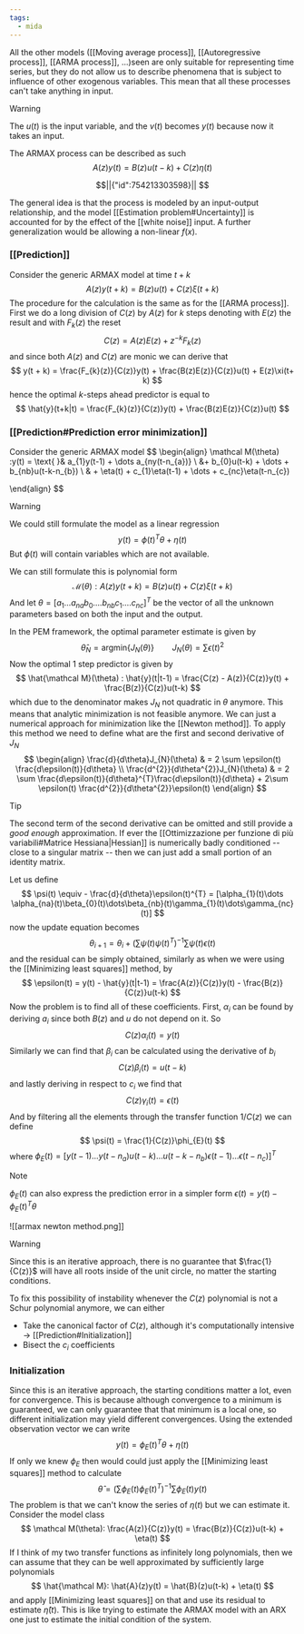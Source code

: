 ```yaml
---
tags:
  - mida
---
```

All the other models ([[Moving average process]], [[Autoregressive process]], [[ARMA process]], ...)seen are only suitable for representing time series, but they do not allow us to describe phenomena that is subject to influence of other exogenous variables. This mean that all these processes can't take anything in input. 

>[!warning]
>The $u(t)$ is the input variable, and the $v(t)$ becomes $y(t)$ because now it takes an input.

The ARMAX process can be described as such
$$
A(z)y(t) = B(z)u(t-k) + C(z)\eta(t)
$$

```math
||{"id":754213303598}||


```
The general idea is that the process is modeled by an input-output relationship, and the model [[Estimation problem#Uncertainty]] is accounted for by the effect of the [[white noise]] input. A further generalization would be allowing a non-linear $f(x)$.
### [[Prediction]]

Consider the generic ARMAX model at time $t+k$
$$
A(z)y(t+k) = B(z)u(t) + C(z)\xi(t + k)
$$
The procedure for the calculation is the same as for the [[ARMA process]]. First we do a long division of $C(z)$ by $A(z)$ for $k$ steps denoting with $E(z)$ the result and with $F_{k}(z)$ the reset
$$
C(z) = A(z)E(z) + z^{-k}F_{k}(z)
$$
and since both $A(z)$ and $C(z)$ are monic we can derive that
$$
y(t + k) = \frac{F_{k}(z)}{C(z)}y(t) + \frac{B(z)E(z)}{C(z)}u(t) + E(z)\xi(t+ k)
$$
hence the optimal $k$-steps ahead predictor is equal to
$$
\hat{y}(t+k|t) = \frac{F_{k}(z)}{C(z)}y(t) + \frac{B(z)E(z)}{C(z)}u(t)
$$
### [[Prediction#Prediction error minimization]]

Consider the generic ARMAX model
$$
\begin{align}
\mathcal  M(\theta) :y(t)  = \text{ }& a_{1}y(t-1) + \dots a_{ny(t-n_{a})} \\
  &+ b_{0}u(t-k) + \dots + b_{nb}u(t-k-n_{b})  \\
 & + \eta(t) + c_{1}\eta(t-1) + \dots + c_{nc}\eta(t-n_{c})

\end{align}
$$
>[!warning]
>We could still formulate the model as a linear regression
>$$
>y(t) = \phi(t)^{T}\theta + \eta(t)
>$$
>But $\phi(t)$ will contain variables which are not available.  

We can still formulate this is polynomial form
$$
\mathcal  M(\theta): A(z)y(t+k) = B(z)u(t) + C(z)\xi(t + k)
$$
And let $\theta = [a_{1}\dots a_{na}b_{0}\dots.b_{nb}c_{1}\dots.c_{nc}]^{T}$ be the vector of all the unknown parameters based on both the input and the output.  

In the PEM framework, the optimal parameter estimate is given by
$$
\hat{\theta}_{N} = \text{argmin}\{ J_{N}(\theta) \} \qquad J_{N}(\theta) = \sum \epsilon(t)^{2}
$$
Now the optimal 1 step predictor is given by 
$$
\hat{\mathcal  M}(\theta) : \hat{y}(t|t-1) = \frac{C(z) - A(z)}{C(z)}y(t) + \frac{B(z)}{C(z)}u(t-k)
$$
which due to the denominator makes $J_{N}$ not quadratic in $\theta$ anymore. This means that analytic minimization is not feasible anymore. We can just a numerical approach for minimization like the [[Newton method]]. To apply this method we need to define what are the first and second derivative of $J_{N}$
$$
\begin{align}
\frac{d}{d\theta}J_{N}(\theta)  & = 2 \sum \epsilon(t) \frac{d\epsilon(t)}{d\theta} \\
\frac{d^{2}}{d\theta^{2}}J_{N}(\theta)  & = 2 \sum \frac{d\epsilon(t)}{d\theta}^{T}\frac{d\epsilon(t)}{d\theta}  + 2\sum \epsilon(t) \frac{d^{2}}{d\theta^{2}}\epsilon(t)
\end{align}
$$
>[!tip]
>The second term of the second derivative can be omitted and still provide a *good enough* approximation. If ever the [[Ottimizzazione per funzione di più variabili#Matrice Hessiana|Hessian]] is numerically badly conditioned --close to a singular matrix -- then we can just add a small portion of an identity matrix.

Let us define 
$$
\psi(t) \equiv - \frac{d}{d\theta}\epsilon(t)^{T} = [\alpha_{1}(t)\dots \alpha_{na}(t)\beta_{0}(t)\dots\beta_{nb}(t)\gamma_{1}(t)\dots\gamma_{nc}(t)]
$$
now the update equation becomes 
$$
\theta_{i+1} = \theta_{i} + \left( \sum \psi(t) \psi(t) ^{T}\right)^{-1} \sum \psi(t)\epsilon(t)
$$
and the residual can be simply obtained, similarly as when we were using the [[Minimizing least squares]] method, by
$$
\epsilon(t) = y(t) - \hat{y}(t|t-1) = \frac{A(z)}{C(z)}y(t) - \frac{B(z)}{C(z)}u(t-k)
$$
Now the problem is to find all of these coefficients. First, $\alpha_{i}$ can be found by deriving $a_{i}$ since both $B(z)$ and $u$ do not depend on it. So
$$
C(z)\alpha_{i}(t) = y(t)
$$
Similarly we can find that $\beta_{i}$ can be calculated using the derivative of $b_{i}$
$$
C(z)\beta_{i}(t) = u(t-k)
$$
and lastly deriving in respect to $c_{i}$ we find that 
$$
C(z)\gamma_{i}(t) = \epsilon(t)
$$
And by filtering all the elements through the transfer function $1/C(z)$ we can define 
$$
\psi(t) = \frac{1}{C(z)}\phi_{E}(t)
$$
where $\phi_{E}(t) = [y(t-1)\dots y(t-n_{a})u(t-k)\dots u(t-k-n_{b})\epsilon(t-1)\dots\epsilon(t-n_{c})]^{T}$

>[!note]
>$\phi_{E}(t)$ can also express the prediction error in a simpler form $\epsilon(t) = y(t)-\phi_{E}(t)^{T}\theta$

![[armax newton method.png]]

>[!warning]
>Since this is an iterative approach, there is no guarantee that $\frac{1}{C(z)}$ will have all roots inside of the unit circle, no matter the starting conditions.

To fix this possibility of instability whenever the $C(z)$ polynomial is not a Schur polynomial anymore, we can either
- Take the canonical factor of $C(z)$, although it's computationally intensive $\to$ [[Prediction#Initialization]]
- Bisect the $c_{i}$ coefficients
### Initialization

Since this is an iterative approach, the starting conditions matter a lot, even for convergence. This is because although convergence to a minimum is guaranteed, we can only guarantee that that minimum is a local one, so different initialization may yield different convergences. Using the extended observation vector we can write
$$
y(t) = \phi_{E}(t)^{T}\theta + \eta(t)
$$
If only we knew $\phi_{E}$ then would could just apply the [[Minimizing least squares]] method to calculate
$$
\hat{\theta} = \left( \sum\phi_{E}(t)\phi_{E}(t)^{T} \right)^{-1} \sum \phi_{E}(t)y(t)
$$
The problem is that we can't know the series of $\eta(t)$ but we can estimate it. Consider the model class
$$
\mathcal  M(\theta): \frac{A(z)}{C(z)}y(t) = \frac{B(z)}{C(z)}u(t-k) + \eta(t)
$$
If I think of my two transfer functions as infinitely long polynomials, then we can assume that they can be well approximated by sufficiently large polynomials 
$$
\hat{\mathcal  M}: \hat{A}(z)y(t) = \hat{B}(z)u(t-k) + \eta(t)
$$
and apply [[Minimizing least squares]] on that and use its residual to estimate $\hat{\eta}(t)$. This is like trying to estimate the ARMAX model with an ARX one just to estimate the initial condition of the system.
